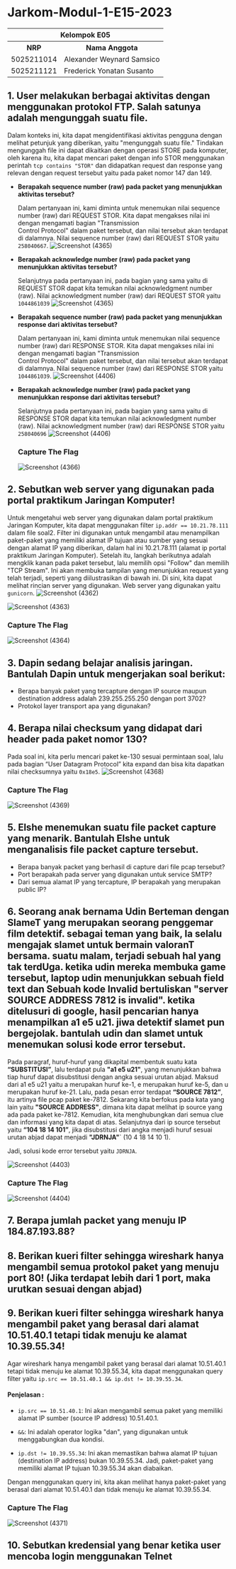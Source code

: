 # Jarkom-Modul-1-E15-2023

<table>
    <tr>
        <th colspan=2> Kelompok E05 </th>
    </tr>
    <tr>
        <th>NRP</th>
        <th>Nama Anggota</th>
    </tr>
    <tr>
        <td>5025211014</td>
        <td>Alexander Weynard Samsico</td>
    </tr>
  <tr>
        <td>5025211121</td>
        <td>Frederick Yonatan Susanto</td>
    </tr>
</table>

## 1. User melakukan berbagai aktivitas dengan menggunakan protokol FTP. Salah satunya adalah mengunggah suatu file.
Dalam konteks ini, kita dapat mengidentifikasi aktivitas pengguna dengan melihat petunjuk yang diberikan, yaitu "mengunggah suatu file." Tindakan mengunggah file ini dapat dikaitkan dengan operasi         STORE pada komputer, oleh karena itu, kita dapat mencari paket dengan info STOR menggunakan perintah ```tcp contains "STOR"``` dan didapatkan request dan response yang relevan dengan request tersebut yaitu pada paket nomor 147 dan 149.
  
- **Berapakah sequence number (raw) pada packet yang menunjukkan aktivitas tersebut?**
  
  Dalam pertanyaan ini, kami diminta untuk menemukan nilai sequence number (raw) dari REQUEST STOR. Kita dapat mengakses nilai ini dengan mengamati bagian "Transmission       
  Control Protocol" dalam paket tersebut, dan nilai tersebut akan terdapat di dalamnya. Nilai sequence number (raw) dari REQUEST STOR yaitu ```258040667```.
  ![Screenshot (4365)](https://github.com/weynard02/Jarkom-Modul-1-E15-2023/assets/106955551/79dfc137-797a-445b-8f25-5bca339055f6)

 
- **Berapakah acknowledge number (raw) pada packet yang menunjukkan aktivitas tersebut?**
  
  Selanjutnya pada pertanyaan ini, pada bagian yang sama yaitu di REQUEST STOR dapat kita temukan nilai acknowledgment number (raw). Nilai acknowledgment number (raw) dari REQUEST STOR yaitu ```1044861039```
  ![Screenshot (4365)](https://github.com/weynard02/Jarkom-Modul-1-E15-2023/assets/106955551/79dfc137-797a-445b-8f25-5bca339055f6)
 
- **Berapakah sequence number (raw) pada packet yang menunjukkan response dari aktivitas tersebut?**

  Dalam pertanyaan ini, kami diminta untuk menemukan nilai sequence number (raw) dari RESPONSE STOR. Kita dapat mengakses nilai ini dengan mengamati bagian "Transmission       
  Control Protocol" dalam paket tersebut, dan nilai tersebut akan terdapat di dalamnya. Nilai sequence number (raw) dari RESPONSE STOR yaitu ```1044861039```.
  ![Screenshot (4406)](https://github.com/weynard02/Jarkom-Modul-1-E15-2023/assets/106955551/87ef0234-f7f5-4a5e-97bd-e99b03b05e78)
  
- **Berapakah acknowledge number (raw) pada packet yang menunjukkan response dari aktivitas tersebut?**

  Selanjutnya pada pertanyaan ini, pada bagian yang sama yaitu di RESPONSE STOR dapat kita temukan nilai acknowledgment number (raw). Nilai acknowledgment number (raw) dari RESPONSE STOR yaitu 
  ```258040696```
  ![Screenshot (4406)](https://github.com/weynard02/Jarkom-Modul-1-E15-2023/assets/106955551/87ef0234-f7f5-4a5e-97bd-e99b03b05e78)

  ### Capture The Flag
  ![Screenshot (4366)](https://github.com/weynard02/Jarkom-Modul-1-E15-2023/assets/106955551/e77be3fe-cbff-4d42-8e69-8597b89db57f)

 
## 2. Sebutkan web server yang digunakan pada portal praktikum Jaringan Komputer!
Untuk mengetahui web server yang digunakan dalam portal praktikum Jaringan Komputer, kita dapat menggunakan filter ```ip.addr == 10.21.78.111``` dalam file soal2. Filter ini digunakan untuk mengambil atau menampilkan paket-paket yang memiliki alamat IP tujuan atau sumber yang sesuai dengan alamat IP yang diberikan, dalam hal ini 10.21.78.111 (alamat ip portal praktikum Jaringan Komputer). Setelah itu, langkah berikutnya adalah mengklik kanan pada paket tersebut, lalu memilih opsi "Follow" dan memilih "TCP Stream". Ini akan membuka tampilan yang menunjukkan request yang telah terjadi, seperti yang diilustrasikan di bawah ini. Di sini, kita dapat melihat rincian server yang digunakan. Web server yang digunakan yaitu ```gunicorn```.
![Screenshot (4362)](https://github.com/weynard02/Jarkom-Modul-1-E15-2023/assets/106955551/8d50d900-5059-492f-ad5b-7dff271f07c1)

![Screenshot (4363)](https://github.com/weynard02/Jarkom-Modul-1-E15-2023/assets/106955551/e199420f-1073-42b9-8cda-a154f8b77761)

### Capture The Flag
![Screenshot (4364)](https://github.com/weynard02/Jarkom-Modul-1-E15-2023/assets/106955551/beec2d65-0190-4026-b350-f917199764bd)

## 3. Dapin sedang belajar analisis jaringan. Bantulah Dapin untuk mengerjakan soal berikut:
- Berapa banyak paket yang tercapture dengan IP source maupun destination address adalah 239.255.255.250 dengan port 3702?
- Protokol layer transport apa yang digunakan?

## 4. Berapa nilai checksum yang didapat dari header pada paket nomor 130?
Pada soal ini, kita perlu mencari paket ke-130 sesuai permintaan soal, lalu pada bagian “User Datagram Protocol” kita expand dan bisa kita dapatkan nilai checksumnya yaitu ```0x18e5```.
![Screenshot (4368)](https://github.com/weynard02/Jarkom-Modul-1-E15-2023/assets/106955551/50041560-433d-4c84-9d22-00807c8d93dd)

### Capture The Flag
![Screenshot (4369)](https://github.com/weynard02/Jarkom-Modul-1-E15-2023/assets/106955551/8cc17932-dc86-4e66-ad9f-f3f38ce9e157)

## 5. Elshe menemukan suatu file packet capture yang menarik. Bantulah Elshe untuk menganalisis file packet capture tersebut.
- Berapa banyak packet yang berhasil di capture dari file pcap tersebut?
- Port berapakah pada server yang digunakan untuk service SMTP?
- Dari semua alamat IP yang tercapture, IP berapakah yang merupakan public IP?

## 6. Seorang anak bernama Udin Berteman dengan SlameT yang merupakan seorang penggemar film detektif. sebagai teman yang baik, Ia selalu mengajak slamet untuk bermain valoranT bersama. suatu malam, terjadi sebuah hal yang tak terdUga. ketika udin mereka membuka game tersebut, laptop udin menunjukkan sebuah field text dan Sebuah kode Invalid bertuliskan "server SOURCE ADDRESS 7812 is invalid". ketika ditelusuri di google, hasil pencarian hanya menampilkan a1 e5 u21. jiwa detektif slamet pun bergejolak. bantulah udin dan slamet untuk menemukan solusi kode error tersebut.
Pada paragraf, huruf-huruf yang dikapital membentuk suatu kata **“SUBSTITUSI”**, lalu terdapat pula **"a1 e5 u21"**, yang menunjukkan bahwa tiap huruf dapat disubstitusi dengan angka sesuai urutan abjad. Maksud dari a1 e5 u21 yaitu a merupakan huruf ke-1, e merupakan huruf ke-5, dan u merupakan huruf ke-21. Lalu, pada pesan error terdapat **“SOURCE 7812”**, itu artinya file pcap paket ke-7812. Sekarang kita berfokus pada kata yang lain yaitu **"SOURCE ADDRESS"**, dimana kita dapat melihat ip source yang ada pada paket ke-7812. Kemudian, kita menghubungkan dari semua clue dan informasi yang kita dapat di atas. Selanjutnya dari ip source tersebut yaitu **“104 18 14 101”**, jika disubstitusi dari angka menjadi huruf sesuai urutan abjad dapat menjadi **"JDRNJA"**` (10 4 18 14 10 1).

Jadi, solusi kode error tersebut yaitu ```JDRNJA```.

![Screenshot (4403)](https://github.com/weynard02/Jarkom-Modul-1-E15-2023/assets/106955551/54e72106-175d-463e-84ef-1a0665c06188)

### Capture The Flag
![Screenshot (4404)](https://github.com/weynard02/Jarkom-Modul-1-E15-2023/assets/106955551/be305441-7c89-4470-b442-9099af43d317)

## 7. Berapa jumlah packet yang menuju IP 184.87.193.88?

## 8. Berikan kueri filter sehingga wireshark hanya mengambil semua protokol paket yang menuju port 80! (Jika terdapat lebih dari 1 port, maka urutkan sesuai dengan abjad)

## 9. Berikan kueri filter sehingga wireshark hanya mengambil paket yang berasal dari alamat 10.51.40.1 tetapi tidak menuju ke alamat 10.39.55.34!
Agar wireshark hanya mengambil paket yang berasal dari alamat 10.51.40.1 tetapi tidak menuju ke alamat 10.39.55.34, kita dapat menggunakan query filter yaitu 
```ip.src == 10.51.40.1 && ip.dst != 10.39.55.34```.

#### Penjelasan :

- ```ip.src == 10.51.40.1```: Ini akan mengambil semua paket yang memiliki alamat IP sumber (source IP address) 10.51.40.1.

- ```&&```: Ini adalah operator logika "dan", yang digunakan untuk menggabungkan dua kondisi.

- ```ip.dst != 10.39.55.34```: Ini akan memastikan bahwa alamat IP tujuan (destination IP address) bukan 10.39.55.34. Jadi, paket-paket yang memiliki alamat IP tujuan 10.39.55.34 akan diabaikan.

Dengan menggunakan query ini, kita akan melihat hanya paket-paket yang berasal dari alamat 10.51.40.1 dan tidak menuju ke alamat 10.39.55.34.

### Capture The Flag
![Screenshot (4371)](https://github.com/weynard02/Jarkom-Modul-1-E15-2023/assets/106955551/67c3b2a9-c186-4950-ab1b-201e555e322a)

## 10. Sebutkan kredensial yang benar ketika user mencoba login menggunakan Telnet



